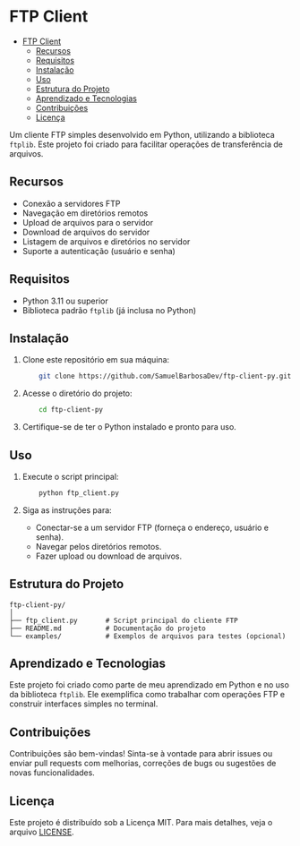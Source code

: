 # FTP Client

- [FTP Client](#ftp-client)
  - [Recursos](#recursos)
  - [Requisitos](#requisitos)
  - [Instalação](#instalação)
  - [Uso](#uso)
  - [Estrutura do Projeto](#estrutura-do-projeto)
  - [Aprendizado e Tecnologias](#aprendizado-e-tecnologias)
  - [Contribuições](#contribuições)
  - [Licença](#licença)

Um cliente FTP simples desenvolvido em Python, utilizando a biblioteca `ftplib`. Este projeto foi criado para facilitar operações de transferência de arquivos.

## Recursos

- Conexão a servidores FTP
- Navegação em diretórios remotos
- Upload de arquivos para o servidor
- Download de arquivos do servidor
- Listagem de arquivos e diretórios no servidor
- Suporte a autenticação (usuário e senha)

## Requisitos

- Python 3.11 ou superior
- Biblioteca padrão `ftplib` (já inclusa no Python)

## Instalação

1. Clone este repositório em sua máquina:

    ```bash
        git clone https://github.com/SamuelBarbosaDev/ftp-client-py.git
    ```

2. Acesse o diretório do projeto:

    ```bash
        cd ftp-client-py
    ```

3. Certifique-se de ter o Python instalado e pronto para uso.

## Uso

1. Execute o script principal:

    ```bash
        python ftp_client.py
    ```

2. Siga as instruções para:
   - Conectar-se a um servidor FTP (forneça o endereço, usuário e senha).
   - Navegar pelos diretórios remotos.
   - Fazer upload ou download de arquivos.

## Estrutura do Projeto

```plaintext
ftp-client-py/
│
├── ftp_client.py       # Script principal do cliente FTP
├── README.md           # Documentação do projeto
└── examples/           # Exemplos de arquivos para testes (opcional)
```

## Aprendizado e Tecnologias

Este projeto foi criado como parte de meu aprendizado em Python e no uso da biblioteca `ftplib`. Ele exemplifica como trabalhar com operações FTP e construir interfaces simples no terminal.

## Contribuições

Contribuições são bem-vindas! Sinta-se à vontade para abrir issues ou enviar pull requests com melhorias, correções de bugs ou sugestões de novas funcionalidades.

## Licença

Este projeto é distribuído sob a Licença MIT. Para mais detalhes, veja o arquivo [LICENSE](LICENSE).
